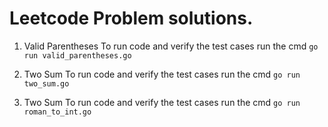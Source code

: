 # Leetcode Problem solutions.

1. Valid Parentheses
   To run code and verify the test cases run the cmd `go run valid_parentheses.go`

2. Two Sum
   To run code and verify the test cases run the cmd `go run two_sum.go`

3. Two Sum
   To run code and verify the test cases run the cmd `go run roman_to_int.go`
